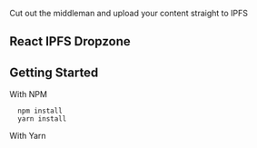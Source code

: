 Cut out the middleman and upload your content straight to IPFS

## React IPFS Dropzone


## Getting Started

With NPM

```
  npm install 
  yarn install
```

With Yarn

